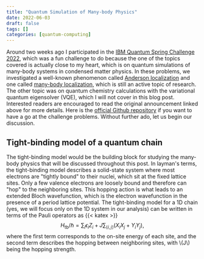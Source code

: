 ```yaml
---
title: "Quantum Simulation of Many-body Physics"
date: 2022-06-03
draft: false
tags: []
categories: [quantum-computing]
---
```


Around two weeks ago I participated in the [IBM Quantum Spring Challenge 2022](https://research.ibm.com/blog/quantum-spring-challenge-2022), which was a fun challenge to do because the one of the topics covered is actually close to my heart, which is on quantum simulations of many-body systems in condensed matter physics. In these problems, we investigated a well-known phenomenon called [Anderson localization](https://en.wikipedia.org/wiki/Anderson_localization) and one called [many-body localization](https://en.wikipedia.org/wiki/Many_body_localization), which is still an active topic of research. The other topic was on quantum chemistry calculations with the variational quantum eigensolver (VQE), which I will not cover in this blog post. Interested readers are encouraged to read the original announcement linked above for more details. Here is the [official Github repository](https://github.com/qiskit-community/ibm-quantum-spring-challenge-2022) if you want to have a go at the challenge problems. Without further ado, let us begin our discussion.

## Tight-binding model of a quantum chain	

The tight-binding model would be the building block for studying the many-body physics that will be discussed throughout this post. In layman's terms, the tight-binding model describes a solid-state system where most electrons are "tightly bound" to their nuclei, which sit at the fixed lattice sites. Only a few valence electrons are loosely bound and therefore can "hop" to the neighboring sites. This hopping action is what leads to an extended Bloch wavefunction, which is the electron wavefunction in the presence of a period lattice potential. The tight-binding model for a 1D chain (yes, we will focus only on the 1D system in our analysis) can be written in terms of the Pauli operators as
{{< katex >}}
$$
H_\text{tb}/\hbar = \sum_i \epsilon_i Z_i + J\sum_{\langle i,j\rangle}(X_i X_j + Y_i Y_j),
$$
where the first term corresponds to the on-site energy of each site, and the second term describes the hopping between neighboring sites, with \\(J\\) being the hopping strength.